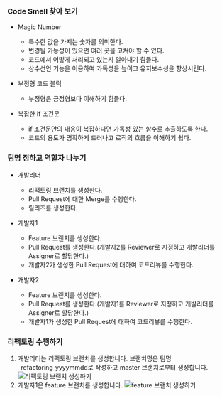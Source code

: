 ### Code Smell 찾아 보기
* Magic Number
  - 특수한 값을 가지는 숫자를 의미한다.
  - 변경될 가능성이 있으면 여러 곳을 고쳐야 할 수 있다.
  - 코드에서 어떻게 처리되고 있는지 알아내기 힘들다.
  - 상수선언 기능을 이용하여 가독성을 높이고 유지보수성을 향상시킨다.

* 부정형 코드 블럭
  - 부정형은 긍정형보다 이해하기 힘들다.

* 복잡한 if 조건문
  - if 조건문안의 내용이 복잡하다면 가독성 있는 함수로 추출하도록 한다.
  - 코드의 용도가 명확하게 드러나고 로직의 흐름을 이해하기 쉽다.
  
### 팀명 정하고 역할자 나누기
* 개발리더
  - 리팩토링 브랜치를 생성한다.
  - Pull Request에 대한 Merge를 수행한다.
  - 릴리즈를 생성한다.

* 개발자1
  - Feature 브랜치를 생성한다.
  - Pull Request를 생성한다.(개발자2를 Reviewer로 지정하고 개발리더를 Assigner로 할당한다.)
  - 개발자2가 생성한 Pull Request에 대하여 코드리뷰를 수행한다.

* 개발자2
  - Feature 브랜치를 생성한다.
  - Pull Request를 생성한다.(개발자1를 Reviewer로 지정하고 개발리더를 Assigner로 할당한다.)
  - 개발자1가 생성한 Pull Request에 대하여 코드리뷰를 수행한다.

### 리팩토링 수행하기
1. 개발리더는 리팩토링 브랜치를 생성합니다. 브랜치명은 팀명_refactoring_yyyymmdd로 작성하고 master 브랜치로부터 생성합니다.
![리팩토링 브랜치 생성하기](https://user-images.githubusercontent.com/8435910/51890613-d8978a80-23df-11e9-9b99-3cea2d79aa82.GIF)
2. 개발자1은 feature 브랜치를 생성합니다.
![feature 브랜치 생성하기](https://user-images.githubusercontent.com/8435910/51891076-5b6d1500-23e1-11e9-90c0-16676f87b897.GIF)



  

  
  



